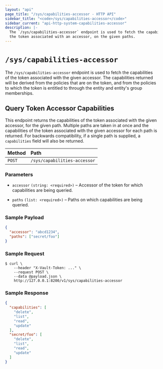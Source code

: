 ```yaml
---
layout: "api"
page_title: "/sys/capabilities-accessor - HTTP API"
sidebar_title: "<code>/sys/capabilities-accessor</code>"
sidebar_current: "api-http-system-capabilities-accessor"
description: |-
  The `/sys/capabilities-accessor` endpoint is used to fetch the capabilities of
  the token associated with an accessor, on the given paths.
---
```


# `/sys/capabilities-accessor`

The `/sys/capabilities-accessor` endpoint is used to fetch the capabilities of
the token associated with the given accessor. The capabilities returned will be
derived from the policies that are on the token, and from the policies to which
the token is entitled to through the entity and entity's group memberships.

## Query Token Accessor Capabilities

This endpoint returns the capabilities of the token associated with the given
accessor, for the given path. Multiple paths are taken in at once and the
capabilities of the token associated with the given accessor for each path is
returned. For backwards compatibility, if a single path is supplied, a
`capabilities` field will also be returned.

| Method   | Path                         |
| :--------------------------- | :--------------------- |
| `POST`   | `/sys/capabilities-accessor` |

### Parameters

- `accessor` `(string: <required>)` – Accessor of the token for which
  capabilities are being queried.

- `paths` `(list: <required>)` – Paths on which capabilities are being
  queried.

### Sample Payload

```json
{
  "accessor": "abcd1234",
  "paths": ["secret/foo"]
}
```

### Sample Request

```
$ curl \
    --header "X-Vault-Token: ..." \
    --request POST \
    --data @payload.json \
    http://127.0.0.1:8200/v1/sys/capabilities-accessor
```

### Sample Response

```json
{
  "capabilities": [
    "delete",
    "list",
    "read",
    "update"
  ],
  "secret/foo": [
    "delete",
    "list",
    "read",
    "update"
  ]
}
```
